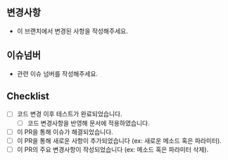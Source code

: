 ## 변경사항<br/>
- 이 브랜치에서 변경된 사항을 작성해주세요.

## 이슈넘버<br/>
- 관련 이슈 넘버를 작성해주세요.

## Checklist<br/>
- [ ] 코드 변경 이후 테스트가 완료되었습니다.
    - [ ] 코드 변경사항을 반영해 문서에 적용하였습니다.
- [ ] 이 PR을 통해 이슈가 해결되었습니다.
- [ ] 이 PR을 통해 새로운 사항이 추가되었습니다 (ex: 새로운 메소드 혹은 파라미터).
- [ ] 이 PR의 주요 변경사항이 작성되었습니다 (ex: 메소드 혹은 파라미터 삭제).
